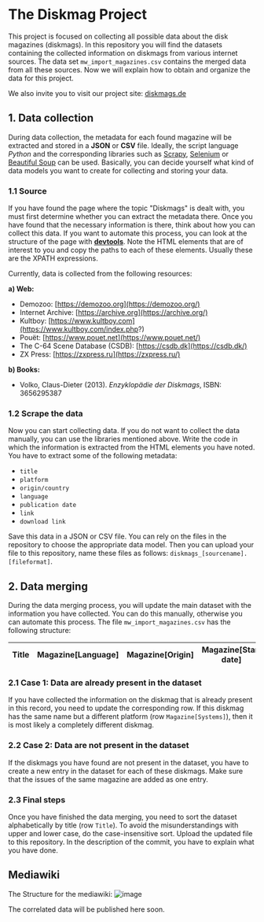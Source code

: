 # The Diskmag Project

This project is focused on collecting all possible data about the disk magazines (diskmags).
In this repository you will find the datasets containing the collected information on diskmags from various internet sources. 
The data set `mw_import_magazines.csv` contains the merged data from all these sources. 
Now we will explain how to obtain and organize the data for this project.

We also invite you to visit our project site: [diskmags.de](https://diskmags.de/index.php?title=Main_Page)

## 1. Data collection

During data collection, the metadata for each found magazine will be extracted and stored in 
a **JSON** or **CSV** file.
Ideally, the script language *Python* and the corresponding libraries such as 
[Scrapy](https://scrapy.org/), [Selenium](https://www.selenium.dev/) or [Beautiful Soup](https://beautiful-soup-4.readthedocs.io/en/latest/) can be used.
Basically, you can decide yourself what kind of data models you want to create for 
collecting and storing your data.

### 1.1 Source

If you have found the page where the topic "Diskmags" is dealt with, you must first 
determine whether you can extract the metadata there.
Once you have found that the necessary information is there, think about how you 
can collect this data. If you want to automate this process, you can look at the structure 
of the page with **[devtools](https://en.wikipedia.org/wiki/Web_development_tools)**.
Note the HTML elements that are of interest to you and copy the paths to each of these elements. 
Usually these are the XPATH expressions.

Currently, data is collected from the following resources:

**a) Web:**
* Demozoo: [https://demozoo.org](https://demozoo.org/)
* Internet Archive: [https://archive.org](https://archive.org/)
* Kultboy: [https://www.kultboy.com](https://www.kultboy.com/index.php?)
* Pouët: [https://www.pouet.net](https://www.pouet.net/)
* The C-64 Scene Database (CSDB): [https://csdb.dk](https://csdb.dk/)
* ZX Press: [https://zxpress.ru](https://zxpress.ru/)

**b) Books:**
* Volko, Claus-Dieter (2013). *Enzyklopädie der Diskmags*, ISBN: 3656295387 

### 1.2 Scrape the data

Now you can start collecting data. If you do not want to collect the data manually, you can use the libraries 
mentioned above. Write the code in which the information is extracted from the HTML elements you have 
noted. You have to extract some of the following metadata:
* `title`
* `platform`
* `origin/country`
* `language`
* `publication date`
* `link`
* `download link`

Save this data in a JSON or CSV file. You can rely on the files in the repository to choose 
the appropriate data model. Then you can upload your file to this repository, 
name these files as follows: `diskmags_[sourcename].[fileformat]`.

## 2. Data merging

During the data merging process, you will update the main dataset with the information 
you have collected. You can do this manually, otherwise you can automate this process.
The file `mw_import_magazines.csv` has the following structure:

| Title | Magazine[Language] | Magazine[Origin] | Magazine[Start date] | Magazine[End date]  | Magazine[Systems] | Magazine[Issues] |
|-------|--------------------|------------------|----------------------|---------------------|-------------------|------------------|

### 2.1 Case 1: Data are already present in the dataset

If you have collected the information on the diskmag that is already present in this record, 
you need to update the corresponding row. If this diskmag has the same name but a different 
platform (row `Magazine[Systems]`), then it is most likely a completely different diskmag.

### 2.2 Case 2: Data are not present in the dataset

If the diskmags you have found are not present in the dataset, you have to  create a new entry in the 
dataset for each of these diskmags. Make sure that the issues of the same magazine are added as one entry. 

### 2.3 Final steps

Once you have finished the data merging, you need to sort the dataset alphabetically by title (row `Title`). 
To avoid the misunderstandings with upper and lower case, do the case-insensitive sort.
Upload the updated file to this repository. In the description of the commit, you have to explain what you have done.

## Mediawiki
The Structure for the mediawiki: 
![image](https://github.com/zpd-digital-editions/Diskmags/assets/24278823/8a4fc78c-75b0-4988-8786-1b7929a1f9c4)

The correlated data will be published here soon.
